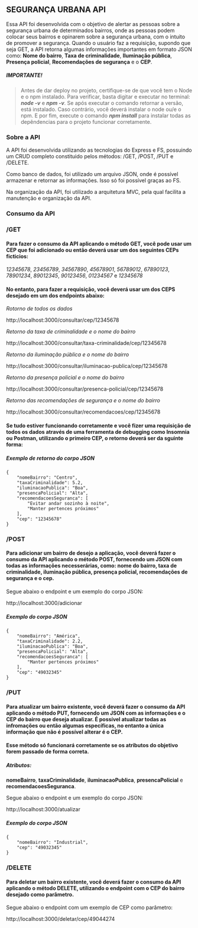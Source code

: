 ## SEGURANÇA URBANA API
Essa API foi desenvolvida com o objetivo de alertar as pessoas sobre a segurança urbana de determinados bairros, onde as pessoas podem colocar seus bairros e opinarem sobre a segurança urbana, com o intuito de promover a segurança. Quando o usuário faz a requisição, supondo que seja GET, a API retorna algumas informações importantes em formato JSON como: __Nome do bairro__, __Taxa de criminalidade__, __Iluminação pública__, __Presença policial__, __Recomendações de segurança__ e o __CEP__.

##### **IMPORTANTE!**

> Antes de dar deploy no projeto, certifique-se de que você tem o Node e o npm instalado. Para verificar, basta digitar e executar no terminal: **_node -v_** e **_npm -v_**. Se após executar o comando retornar a versão, está instalado. Caso contrário, você deverá instalar o node ou/e o npm. E por fim, execute o comando **_npm install_** para instalar todas as depêndencias para o projeto funcionar corretamente.

### Sobre a API

 A API foi desenvolvida utilizando as tecnologias do Express e FS, possuindo um CRUD completo constituido pelos métodos: /GET, /POST, /PUT e /DELETE.

 Como banco de dados, foi utilizado um arquivo JSON, onde é possível armazenar e retornar as informações. Isso só foi possível graças ao FS.

 Na organização da API, foi utilizado a arquitetura MVC, pela qual facilita a manutenção e organização da API.

### Consumo da API

### **/GET**

#### Para fazer o consumo da API aplicando o método GET, você pode usar um CEP que foi adicionado ou então deverá usar um dos seguintes CEPs ficticios:

_12345678_, _23456789_, _34567890_, _45678901_, _56789012_, _67890123_, _78901234_, _89012345_, _90123456_, _01234567_ e _12345678_

#### No entanto, para fazer a requisição, você deverá usar um dos CEPS desejado em um dos endpoints abaixo:

_Rotorno de todos os dados_

http://localhost:3000/consultar/cep/12345678

_Retorno da taxa de criminalidade e o nome do bairro_

http://localhost:3000/consultar/taxa-criminalidade/cep/12345678

_Retorno da iluminação pública e o nome do bairro_

http://localhost:3000/consultar/iluminacao-publica/cep/12345678

_Retorno da presença policial e o nome do bairro_

http://localhost:3000/consultar/presenca-policial/cep/12345678

_Retorno das recomendações de segurança e o nome do bairro_

http://localhost:3000/consultar/recomendacoes/cep/12345678

#### Se tudo estiver funcionando corretamente e você fizer uma requisição de todos os dados através de uma ferramenta de debugging como **Insomnia** ou **Postman**, utilizando o primeiro CEP, o retorno deverá ser da sguinte forma:

##### Exemplo de retorno do corpo JSON

```
{
	"nomeBairro": "Centro",
	"taxaCriminalidade": 5.2,
	"iluminacaoPublica": "Boa",
	"presencaPolicial": "Alta",
	"recomendacoesSeguranca": [
		"Evitar andar sozinho à noite",
		"Manter pertences próximos"
	],
	"cep": "12345678"
}
```

### **/POST**

#### Para adicionar um bairro de desejo a aplicação, você deverá fazer o consumo da API aplicando o método POST, fornecendo um JSON com todas as informações necesserárias, como: nome do bairro, taxa de criminalidade, iluminação pública, presença policial, recomendações de segurança e o cep. 

Segue abaixo o endpoint e um exemplo do corpo JSON:


http://localhost:3000/adicionar


##### Exemplo do corpo JSON

```
{
	"nomeBairro": "América",
	"taxaCriminalidade": 2.2,
	"iluminacaoPublica": "Boa",
	"presencaPolicial": "Alta",
	"recomendacoesSeguranca": [
		"Manter pertences próximos"
	],
	"cep": "49032345"
}
```

### **/PUT**

#### Para atualizar um bairro existente, você deverá fazer o consumo da API aplicando o método PUT, fornecendo um JSON com as informações e o CEP do bairro que deseja atualizar. É possível atualizar todas as infromações ou então algumas específicas, no entanto a única informação que não é possível alterar é o CEP. 

#### Esse método só funcionará corretamente se os atributos do objetivo forem passado de forma correta. 

##### Atributos:

**nomeBairro**, **taxaCriminalidade**, **iluminacaoPublica**, **presencaPolicial** e **recomendacoesSeguranca**.

Segue abaixo o endpoint e um exemplo do corpo JSON:

http://localhost:3000/atualizar

##### Exemplo do corpo JSON

```
{
	"nomeBairro": "Industrial",
	"cep": "49032345"
}
```

### **/DELETE**

#### Para deletar um bairro existente, você deverá fazer o consumo da API aplicando o método DELETE, utilizando o endpoint com o CEP do bairro desejado como parâmetro.

Segue abaixo o endpoint com um exemplo de CEP como parâmetro:

http://localhost:3000/deletar/cep/49044274










